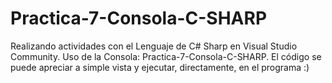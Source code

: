 # Practica-7-Consola-C-SHARP
Realizando actividades con el Lenguaje de C# Sharp en Visual Studio Community. Uso de la Consola: Practica-7-Consola-C-SHARP. El código se puede apreciar a simple vista y ejecutar, directamente, en el programa :)
